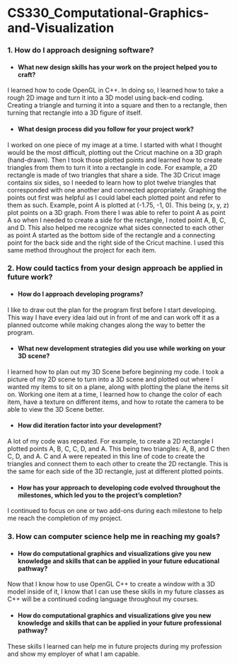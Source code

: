 # CS330_Computational-Graphics-and-Visualization

### 1. How do I approach designing software? ###

* #### What new design skills has your work on the project helped you to craft? ####
I learned how to code OpenGL in C++. In doing so, I learned how to take a rough 2D image and turn it into a 3D model using back-end coding. Creating a triangle and turning it into a square and then to a rectangle, then turning that rectangle into a 3D figure of itself. 

* #### What design process did you follow for your project work? ####
I worked on one piece of my image at a time. I started with what I thought would be the most difficult, plotting out the Cricut machine on a 3D graph (hand-drawn). Then I took those plotted points and learned how to create triangles from them to turn it into a rectangle in code. For example, a 2D rectangle is made of two triangles that share a side. The 3D Cricut image contains six sides, so I needed to learn how to plot twelve triangles that corresponded with one another and connected appropriately. Graphing the points out first was helpful as I could label each plotted point and refer to them as such. Example, point A is plotted at (-1.75, -1, 0). This being (x, y, z) plot points on a 3D graph. From there I was able to refer to point A as point A so when I needed to create a side for the rectangle, I noted point A, B, C, and D. This also helped me recognize what sides connected to each other as point A started as the bottom side of the rectangle and a connecting point for the back side and the right side of the Cricut machine.
I used this same method throughout the project for each item.

### 2. How could tactics from your design approach be applied in future work? ###

* #### How do I approach developing programs? ####
I like to draw out the plan for the program first before I start developing. This way I have every idea laid out in front of me and can work off it as a planned outcome while making changes along the way to better the program.

* #### What new development strategies did you use while working on your 3D scene? ####
I learned how to plan out my 3D Scene before beginning my code. I took a picture of my 2D scene to turn into a 3D scene and plotted out where I wanted my items to sit on a plane, along with plotting the plane the items sit on. Working one item at a time, I learned how to change the color of each item, have a texture on different items, and how to rotate the camera to be able to view the 3D Scene better.

* #### How did iteration factor into your development? ####
A lot of my code was repeated. For example, to create a 2D rectangle I plotted points A, B, C, C, D, and A. This being two triangles: A, B, and C then C, D, and A. C and A were repeated in this line of code to create the triangles and connect them to each other to create the 2D rectangle. This is the same for each side of the 3D rectangle, just at different plotted points.

* #### How has your approach to developing code evolved throughout the milestones, which led you to the project’s completion? ####
I continued to focus on one or two add-ons during each milestone to help me reach the completion of my project.

### 3. How can computer science help me in reaching my goals? ###

* #### How do computational graphics and visualizations give you new knowledge and skills that can be applied in your future educational pathway? ####
Now that I know how to use OpenGL C++ to create a window with a 3D model inside of it, I know that I can use these skills in my future classes as C++ will be a continued coding language throughout my courses.

* #### How do computational graphics and visualizations give you new knowledge and skills that can be applied in your future professional pathway? ####
These skills I learned can help me in future projects during my profession and show my employer of what I am capable.

